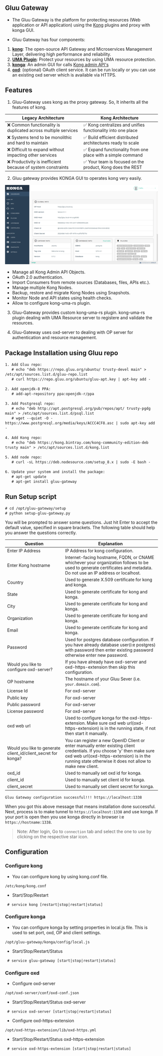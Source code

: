 ## Gluu Gateway

* The Gluu Gateway is the platform for protecting resources (Web application or API application) using the [Kong](https://getkong.org) plugins and proxy with konga GUI.

* Gluu Gateway has four components:
1. **[kong](https://getkong.org/)**: The open-source API Gateway and Microservices Management Layer, delivering high performance and reliability.
2. **[UMA Plugin](https://github.com/GluuFederation/gluu-gateway/tree/master/kong-uma-rs)**: Protect your resources by using UMA resource protection.
3. **[konga](https://github.com/GluuFederation/kong-plugins/tree/master/konga)**:  An admin GUI for calls [Kong admin API's](https://getkong.org/docs/0.11.x/admin-api/)
4. **[oxd](https://oxd.gluu.org)**: (optional) OAuth client service. It can be run locally or you can use an existing oxd server which is available via HTTPS.

## Features

1. Gluu-Gateway uses kong as the proxy gateway. So, It inherits all the features of kong.

| Legacy Architecture | Kong Architecture |
|---------------------|-------------------|
| :x: Common functionality is duplicated across multiple services | :white_check_mark: Kong centralizes and unifies functionality into one place |
| :x: Systems tend to be monolithic and hard to maintain | :white_check_mark: Build efficient distributed architectures ready to scale |
| :x: Difficult to expand without impacting other services | :white_check_mark: Expand functionality from one place with a simple command |
| :x: Productivity is inefficient because of system constraints | :white_check_mark: Your team is focused on the product, Kong does the REST |

2. Gluu gateway provides KONGA GUI to operates kong very easily.

![konga](doc/konga.png)

- Manage all Kong Admin API Objects.
- OAuth 2.0 authentication.
- Import Consumers from remote sources (Databases, files, APIs etc.).
- Manage multiple Kong Nodes.
- Backup, restore and migrate Kong Nodes using Snapshots.
- Monitor Node and API states using health checks.
- Allow to configure kong-uma-rs plugin.

3. Gluu-Gateway provides custom kong-uma-rs plugin. kong-uma-rs plugin dealing with UMA Resource server to registere and validate the resources.

4. Gluu-Gateway uses oxd-server to dealing with OP server for authentication and resource management.


## Package Installation using Gluu repo
```
1. Add Gluu repo:
   # echo "deb https://repo.gluu.org/ubuntu/ trusty-devel main" > /etc/apt/sources.list.d/gluu-repo.list
   # curl https://repo.gluu.org/ubuntu/gluu-apt.key | apt-key add -

2. Add openjdk-8 PPA:
   # add-apt-repository ppa:openjdk-r/ppa

3. Add Postgresql repo:
   # echo "deb http://apt.postgresql.org/pub/repos/apt/ trusty-pgdg main" > /etc/apt/sources.list.d/psql.list
   # wget --quiet -O - https://www.postgresql.org/media/keys/ACCC4CF8.asc | sudo apt-key add -

4. Add Kong repo:
   # echo "deb https://kong.bintray.com/kong-community-edition-deb trusty main" > /etc/apt/sources.list.d/kong.list

5. Add node repo:
   # curl -sL https://deb.nodesource.com/setup_8.x | sudo -E bash -
   
6. Update your system and install the package:
   # apt-get update
   # apt-get install gluu-gateway
```


## Run Setup script

```
# cd /opt/gluu-gateway/setup
# python setup-gluu-gateway.py
```

You will be prompted to answer some questions. Just hit Enter to accept the default value, specified in square brackets. The following table should help you answer the questions correctly.

| Question | Explanation |
|----------|-------------|
| Enter IP Address | IP Address for kong configuration. |
| Enter Kong hostname | Internet-facing hostname, FQDN, or CNAME whichever your organization follows to be used to generate certificates and metadata. Do not use an IP address or localhost. |
| Country | Used to generate X.509 certificate for kong and konga. |
| State | Used to generate certificate for kong and konga. |
| City | Used to generate certificate for kong and konga. |
| Organization | Used to generate certificate for kong and konga. |
| Email | Used to generate certificate for kong and konga. |
| Password | Used for postgres database configuration. If you have already database user(i:e postgres) with password then enter existing password otherwise enter new password. |
| Would you like to configure oxd-server? | If you have already have oxd-server and oxd-https-extension then skip this configuration. |
| OP hostname | The hostname of your Gluu Sever (i.e. `your.domain.com`). |
| License Id | For oxd-server |
| Public key | For oxd-server |
| Public password | For oxd-server |
| License password | For oxd-server |
| oxd web url | Used to configure konga for the oxd-https-extension. Make sure oxd web url(oxd-https-extension) is in the running state, if not then start it manually. |
| Would you like to generate client_id/client_secret for konga? | You can register a new OpenID Client or enter manually enter existing client credentials. If you choose 'y' then make sure oxd web url(oxd-https-extension) is in the running state otherwise it does not allow to make new client. |
| oxd_id | Used to manually set oxd id for konga. |
| client_id | Used to manually set client id for konga. |
| client_secret | Used to manually set client secret for konga. |

```
Gluu Gateway configuration successful!!! https://localhost:1338
```
When you got this above message that means installation done successful. Next, process is to make tunnel to `https://localhost:1338` and use konga. If your port is open then you use konga directly in browser i:e `https://hostname:1338`.

> Note: After login, Go to `connection` tab and select the one to use by clicking on the respective star icon.

## Configuration

### Configure kong
* You can configure kong by using kong.conf file.

```
/etc/kong/kong.conf
```
* Start/Stop/Restart
```
 # service kong [restart|stop|restart|status]
```

### Configure konga
* You can configure konga by setting properties in local.js file. This is used to set port, oxd, OP and client settings.
```
/opt/gluu-gateway/konga/config/local.js
```
* Start/Stop/Restart/Status
```
 # service gluu-gateway [start|stop|restart|status]
```

### Configure oxd

* Configure oxd-server
```
/opt/oxd-server/conf/oxd-conf.json
```
* Start/Stop/Restart/Status oxd-server
```
 # service oxd-server [start|stop|restart|status]
```

* Configure oxd-https-extension
```
/opt/oxd-https-extension/lib/oxd-https.yml
```
* Start/Stop/Restart/Status oxd-https-extension
```
 # service oxd-https-extension [start|stop|restart|status]
```
